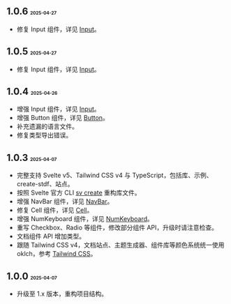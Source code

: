 ## 1.0.6 <font size=1>2025-04-27</font>

- 修复 Input 组件，详见 [Input](https://stdf.design/components?nav=input&tab=4)。

## 1.0.5 <font size=1>2025-04-27</font>

- 修复 Input 组件，详见 [Input](https://stdf.design/components?nav=input&tab=4)。

## 1.0.4 <font size=1>2025-04-26</font>

- 增强 Input 组件，详见 [Input](https://stdf.design/components?nav=input&tab=4)。
- 增强 Button 组件，详见 [Button](https://stdf.design/components?nav=button&tab=4)。
- 补充遗漏的语言文件。
- 修复类型导出错误。

## 1.0.3 <font size=1>2025-04-07</font>

- 完整支持 Svelte v5、Tailwind CSS v4 与 TypeScript，包括库、示例、create-stdf、站点。
- 按照 Svelte 官方 CLI [sv create](https://svelte.dev/docs/cli/sv-create) 重构库文件。
- 增强 NavBar 组件，详见 [NavBar](https://stdf.design/components?nav=navBar&tab=4)。
- 修复 Cell 组件，详见 [Cell](https://stdf.design/components?nav=cell&tab=4)。
- 增强 NumKeyboard 组件，详见 [NumKeyboard](https://stdf.design/components?nav=numKeyboard&tab=4)。
- 重写 Checkbox、Radio 等组件，修改部分组件 API，升级时请注意检查。
- 文档组件 API 增加类型。
- 跟随 Tailwind CSS v4，文档站点、主题生成器、组件库等颜色系统统一使用 oklch，参考 [Tailwind CSS](https://tailwindcss.com/docs/colors)。

## 1.0.0 <font size=1>2025-04-07</font>

- 升级至 1.x 版本，重构项目结构。
